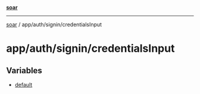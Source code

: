 [**soar**](../../../../README.md)

***

[soar](../../../../modules.md) / app/auth/signin/credentialsInput

# app/auth/signin/credentialsInput

## Variables

- [default](variables/default.md)
